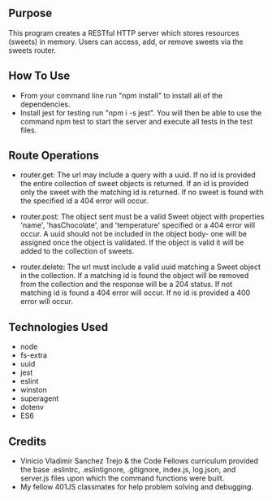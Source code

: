 ## Purpose

This program creates a RESTful HTTP server which stores resources (sweets) in memory. Users can access, add, or remove sweets via the sweets router.

## How To Use
* From your command line run "npm install" to install all of the dependencies.
* Install jest for testing run "npm i -s jest". You will then be able to use the command npm test to start the server and execute all tests in the test files.

## Route Operations
* router.get: The url may include a query with a uuid. If no id is provided the entire collection of sweet objects is returned. If an id is provided only the sweet with the matching id is returned. If no sweet is found with the specified id a 404 error will occur.

* router.post: The object sent must be a valid Sweet object with properties 'name', 'hasChocolate', and 'temperature' specified or a 404 error will occur. A uuid should not be included in the object body- one will be assigned once the object is validated. If the object is valid it will be added to the collection of sweets.

* router.delete: The url must include a valid uuid matching a Sweet object in the collection. If a matching id is found the object will be removed from the collection and the response will be a 204 status. If not matching id is found a 404 error will occur. If no id is provided a 400 error will occur.

## Technologies Used
* node
* fs-extra
* uuid
* jest
* eslint
* winston
* superagent
* dotenv
* ES6

## Credits
* Vinicio Vladimir Sanchez Trejo & the Code Fellows curriculum provided the base .eslintrc, .eslintignore, .gitignore, index.js, log.json, and server.js files upon which the command functions were built.
* My fellow 401JS classmates for help problem solving and debugging.
